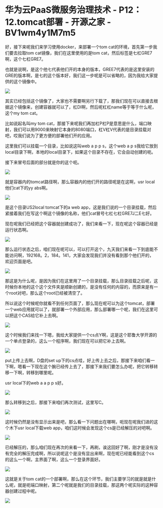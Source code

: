 # 华为云PaaS微服务治理技术 - P12：12.tomcat部署 - 开源之家 - BV1wm4y1M7m5

好，接下来呢我们来学习使用docker，来部署一个tom cat的环境，首先第一步我们要去拉取tom cat镜像，我们在这里使用的是tom cat，然后标签是七杠GRE7啊，这个七杠GRE7。

也就是说啊，是这个他七代表他们开的本身的版本，GREE7代表的是这里安装的GRE的版本啊，是七的这个版本好，我们这一步呢是可以省略的，因为我给大家提供的这个镜像中。



![](img/fead5cb5119be5e67b58dd7612e2abb0_1.png)

其实已经包括这个镜像了，大家也不需要啊另行下载了，那我们现在可以直接去根据这个镜像来，创建容器就可以了，杠DI啊，然后呢杠杠name等于等于什么呢，这个my tom cat。

比如说起名叫my tom cat，那接下来呢我们再加杠P杠P是意思是什么，端口映射，我们可以用9000来映射它本身的8080端口，杠V杠V代表的是目录挂载对吧，哎我们说为了更方便的部署他们开的应用。

这里我们可以挂载一个目录，比如说这叫web a p p s，这个web a p s我给它放到local目录下啊，本地的local目录下，如果这个目录不存在，它会自动创建的呃。

接下来冒号后面的部分就是你的这个呃。

![](img/fead5cb5119be5e67b58dd7612e2abb0_3.png)

就是容器内的tomcat路径啊，那么容器内的他们开的路径呢是在这啊，usr local他们cat下的yy abs啊。



![](img/fead5cb5119be5e67b58dd7612e2abb0_5.png)

是这个目录US2local tomcat下的a web app，这是我们说的一个目录挂载，然后紧接着我们在写这个啊这个镜像的名称，他们cat冒号七杠七杠GRE7J二E七好。

现在呢我们已经把这个容器就创建成功了，我们来看一下，现在呢这个容器已经是运行状态啊。

![](img/fead5cb5119be5e67b58dd7612e2abb0_7.png)

那么运行状态之后，咱们现在呢可以，可以打开这个，九天我们来看一下到底能不能访问啊，192168。2，184。141，大家会发现我们并没有看到那个他们开的，欢迎页面是吧。



![](img/fead5cb5119be5e67b58dd7612e2abb0_9.png)

那这是为什么呢，是因为我们在这里用了一个目录挂载，那么目录挂载之后呢，这时候你本地的这个这个文件夹是顺新创建的，是没有任何的内容的，而原来是有一个root对吧，那么这个root已经被清空了。

所以说这个时候呢你就看不到任何页面了，那么现在呢可以为这个tomcat，部署一个web应用就可以了，就部署一个外部应用，那么部署哪一个呢，我们在这里可以把这个CAS给它补上去啊。



![](img/fead5cb5119be5e67b58dd7612e2abb0_11.png)

这个时候我们来找一下嗯，我给大家提供一个cs点Y啊，这是这个耶鲁大学开源的一个单点登录的，这么一个程序啊，我们现在可以把它补上去啊。



![](img/fead5cb5119be5e67b58dd7612e2abb0_13.png)

put上传上去啊，D盘的set up下的cs点哇，好上传上去之后，那接下来咱们看一下啊，嗯看一下现在这个腕已经传上去了，那接下来我们要怎么办呢，把它转移转移一下啊，转移到哪里呢。

usr local下的web a a p p s好。

![](img/fead5cb5119be5e67b58dd7612e2abb0_15.png)

那么转移到之后，那接下来咱们再次测试，这里写C。

![](img/fead5cb5119be5e67b58dd7612e2abb0_17.png)

这时候仍然是没有显示出来是吧，那么看一下问题出在哪啊，呃现在呢我们进的这个木下usr local下载web app，咱们这时候会发现这个cs是已经解压的对吧啊。



![](img/fead5cb5119be5e67b58dd7612e2abb0_19.png)

已经解压的，那么咱们现在再次的来看一下，再刷，诶这回好了啊，刚才是没有没有完全的解压完成啊，所以说呢这个是没有显出来啊，现在呢已经能看到这个cs的这么一个啊，主界面了啊，这么一个登录界面好。



![](img/fead5cb5119be5e67b58dd7612e2abb0_21.png)

这就是关于tom cat的一个部署啊，那么在这个环节，我们主要学习的就是就是什么呢，就是呃端口映射，第二个呢就是我们的目录挂载，那这两个呢实际的这种容器创建过程中呢。



![](img/fead5cb5119be5e67b58dd7612e2abb0_23.png)